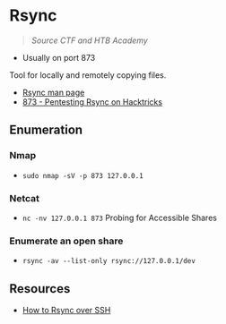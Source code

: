 # Rsync

> *Source CTF and HTB Academy*

- Usually on port 873

Tool for locally and remotely copying files.

- [Rsync man page](https://linux.die.net/man/1/rsync)
- [873 - Pentesting Rsync on Hacktricks](https://book.hacktricks.xyz/network-services-pentesting/873-pentesting-rsync)

## Enumeration

### Nmap

- `sudo nmap -sV -p 873 127.0.0.1`

### Netcat

- `nc -nv 127.0.0.1 873` Probing for Accessible Shares

### Enumerate an open share

- `rsync -av --list-only rsync://127.0.0.1/dev`

## Resources

- [How to Rsync over SSH](https://phoenixnap.com/kb/how-to-rsync-over-ssh)
